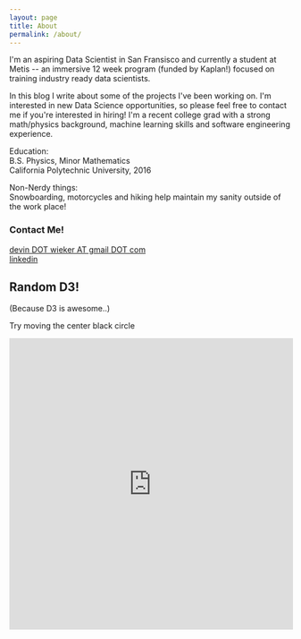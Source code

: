 ```yaml
---
layout: page
title: About
permalink: /about/
---
```


I'm an aspiring Data Scientist in San Fransisco and currently a student at Metis -- an immersive 12 week program (funded by Kaplan!) focused on training industry ready data scientists. 

In this blog I write about some of the projects I've been working on. I'm interested in new Data Science opportunities, so please feel free to contact me if you're interested in hiring! I'm a recent college grad with a strong math/physics background, machine learning skills and software engineering experience.

Education:  
B.S. Physics, Minor Mathematics  
California Polytechnic University, 2016

Non-Nerdy things:  
Snowboarding, motorcycles and hiking help maintain my sanity outside of the work place!

### Contact Me!

[devin DOT wieker AT gmail DOT com](mailto:devin.wieker@gmail.com)  
[linkedin](https://www.linkedin.com/in/dwieker)



## Random D3!     
(Because D3 is awesome..)

Try moving the center black circle

<iframe src="https://vida.io/gists/ZWvFc6xXsXFBgSFgE/index.html" seamless frameborder="0" width="508" height="521"></iframe>



